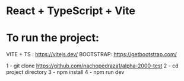 # React + TypeScript + Vite


# To run the project:

VITE + TS : https://vitejs.dev/
BOOTSTRAP: https://getbootstrap.com/

1 - git clone https://github.com/nachopedraza1/alpha-2000-test
2 - cd project directory
3 - npm install
4 - npm run dev
